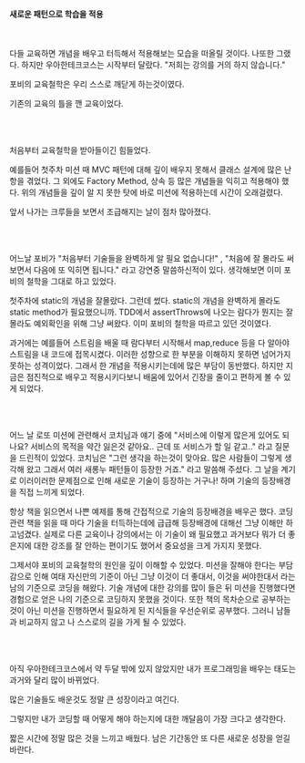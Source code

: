 #### 새로운 패턴으로 학습을 적용

<br>

 다들 교육하면 개념을 배우고 터득해서 적용해보는 모습을 떠올릴 것이다. 나또한 그랬다. 하지만 우아한테크코스는 시작부터 달랐다. "저희는 강의를 거의 하지 않습니다."

 포비의 교육철학은 우리 스스로 깨닫게 하는것이였다.  

기존의 교육의 틀을 깬 교육이었다.

<br><br>


 처음부터 교육철학을 받아들이긴 힘들었다.

 예를들어 첫주차 미션 때 MVC 패턴에 대해 깊이 배우지 못해서 클래스 설계에 많은 난항을 겪었다. 그 외에도  Factory Method, 상속 등 많은 개념들을 익히고 적용해야 했다. 위의 개념들을 깊이 알 지 못한 탓에 바로 미션에 적용하는데 시간이 오래걸렸다. 

앞서 나가는 크루들을 보면서 조급해지는 날이 점차 많아졌다.


<br><br>


  어느날 포비가 "처음부터 기술들을 완벽하게 알 필요 없습니다!" , "처음에 잘 몰라도 써보면서 다음에 또 익히면 됩니다." 라고 강연중 말씀하신적이 있다.  생각해보면 이미 포비의 철학을 그대로 하고 있었다. 

첫주차에 static의 개념을 잘몰랐다. 그런데 썼다. static의 개념을 완벽하게 몰라도 static method가 필요했으니까. TDD에서 assertThrows에 나오는 람다가 뭔지는 잘 몰라도 예외확인을 위해 그냥 써왔다. 이미 포비의 철학을 따르고 있던 것이였다.

 과거에는 예를들어 스트림을 배울 때 람다부터 시작해서 map,reduce 등을 다 알아야 스트림을 내 코드에 접목시켰다. 이러한 성향으로 한 부분을 이해하지 못하면 넘어가지 못하는 성격이었다. 그래서 한 개념을 적용시키는데에 많은 부담이 동반했다. 하지만 지금은 점진적으로 배우고 적용시키다보니 배움에 있어서 긴장을 줄이고 편하게 볼 수 있게 되었다.


<br><br>


  어느 날 로또 미션에 관련해서 코치님과 얘기 중에 "서비스에 이렇게 많은게 있어도 되나요? 서비스의 목적을 약간 잃은것 같아요.. 근데 또 서비스가 할 일 같고.." 라고 질문을 드린적이 있었다. 코치님은 "그런 생각을 하는것이 맞아요. 많은 사람들이 그렇게 생각해 왔고 그래서 여러 새롱누 패턴들이 등장한 거죠." 라고 말씀해 주셨다. 그 날을 계기로 이러이러한 문제점으로 인해 새로운 기술이 등장하는 거구나! 하며 기술의 등장배경을 직접 느끼게 되었다.

 항상 책을 읽으면서 나쁜 예제를 통해 간접적으로 기술의 등장배경을 배우곤 했다.  코딩 관련 책을 읽을 때 마다 기술을 터득하는데에 급급해 등장배경에 대해선 그냥 이해만 하고넘겼다. 실제로 다른 교육이나 강의에서는 이 기술이 왜 필요했고 과거보다 뭐가 더 좋은지에 대한 강조를 잘 안하는 편이기도 했어서 중요성을 크게 가지지 못했다. 

 그제서야 포비의 교육철학의 원인을 깊이 이해할 수 있었다. 미션을 잘해야 한다는 부담감으로 인해 여태 자신만의 기준이 아닌 그냥 이것이 더 좋대서, 이것을 써야한대서 라는 남의 기준으로 코딩을 해왔다.  기술 개념에 대한 강의를 많이 들은 뒤 미션을 진행했다면 경험으로 얻은 나의 기준으로 코딩하지 못했을 것이다.  또한 책의 목차순으로 공부하는 것이 아닌 미션을 진행하면서 필요하게 된 지식들을 우선순위로 공부했다. 그러니 남들과 비교하지 않고 나 스스로의 길을 가게 될 수 있었다.


<br><br>


 아직 우아한테크코스에서 약 두달 밖에 있지 않았지만 내가 프로그래밍을 배우는 태도는 과거와 달리 많이 바뀌었다. 
 
 많은 기술들도 배운것도 정말 큰 성장이라고 여긴다. 
 
 그렇지만 내가 코딩할 때 어떻게 해야 하는지에 대한 깨달음이 가장 크다고 생각한다. 
 
 짧은 시간에 정말 많은 것을 느끼고 배웠다. 남은 기간동안 또 다른 새로운 성장을 얻길 바란다.

